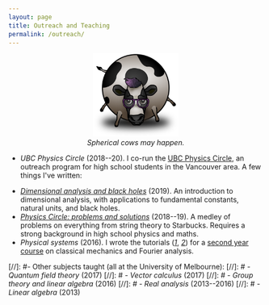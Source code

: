 ```yaml
---
layout: page
title: Outreach and Teaching
permalink: /outreach/
---
```



<figure>
    <div style="text-align:center"><img src ="/images/cow.png" width="40%" />
    <figcaption><i>Spherical cows may happen.</i></figcaption>
	</div>
</figure>

- *UBC Physics Circle* (2018--20). I co-run the
  [UBC Physics Circle](https://outreach.phas.ubc.ca/events/metro-vancouver-physics-circle/),
  an outreach program for high school students in the
  Vancouver area.
A few things I've written:
<!-- - [*Colliding black holes*](assets/colliding-black-holes.pdf) and   [*ET phone home*]({{
  hapax.github.io}}/assets/ET-phone-home.pdf) (2020). Material for
  open-ended discussions on black hole collisions and alien signals. -->
<!-- - [*Fermi estimates: from Harry Potter to ET*](assets/fermi-estimates.pdf) (2019). A user's guide to
  order-of-magnitude estimates. Examples along the way include global
  computer storage, the length of the Harry Potter novels, and the number
  of aliens in the galaxy. Rough draft. -->
  - [*Dimensional analysis and black holes*](assets/dimensional-analysis.pdf) (2019). An
  introduction to dimensional analysis, with applications to
  fundamental constants, natural units, and black holes.
  - [*Physics Circle: problems and solutions*](assets/circle-probs.pdf)
  (2018--19). A medley of problems on everything from string theory to
  Starbucks. Requires a strong background in high school physics and maths.
- *Physical systems* (2016). I wrote the tutorials
  ([*1*]({{hapax.github.io}}/assets/classical-tutes-full.pdf),
  [*2*]({{hapax.github.io}}/assets/fourier-tutes-full.pdf)) for a
  [second year course](https://handbook.unimelb.edu.au/subjects/phyc20014)
  on classical mechanics and Fourier analysis.
<!--  -[*Classical mechanics tutorials*]({{hapax.github.io}}/assets/classical-tutes-full.pdf). Lagrangian
  and a little Hamiltonian mechanics. - [*Fourier analysis tutorials*]({{hapax.github.io}}/assets/fourier-tutes-full.pdf). Fourier series, Fourier transforms, and optics.
<!--  - [*Assignment 2*]({{hapax.github.io}}/assets/physical-systems-a2.pdf). Velocity filters and higher-dimensional donuts.
  -
    [*Assignment 3*]({{hapax.github.io}}/assets/physical-systems-a3.pdf). Fourier analysis at the beach. -->

[//]: #- Other subjects taught (all at the University of Melbourne):
[//]: #  - *Quantum field theory* (2017)
[//]: #  - *Vector calculus* (2017)
[//]: #  - *Group theory and linear algebra* (2016)
[//]: #  - *Real analysis* (2013--2016)
[//]: #  - *Linear algebra* (2013)

<!-- - *Real analysis* (2014). I was head tutor for an [introductory real analysis subject](https://handbook.unimelb.edu.au/subjects/mast20026), and wrote a [few extension problems]({{hapax.github.io}}/assets/ra-problems.pdf) during my tenure. - -->
<!-- [*Einstein's bottomless beanbag*](assets/conceptual-gravity.pdf) -->
<!-- (2019). Look ma, no equations! A conceptual introduction to -->
<!-- gravity and black holes for interested laypeople. - -->
<!-- [*Random walks with hungry bacteria*]({{ -->
<!-- hapax.github.io}}/assets/random.pdf) (2018). A long problem set -->
<!-- on random walks, from the perspective of a hungry *E. coli* -->
<!-- bacterium. -->
